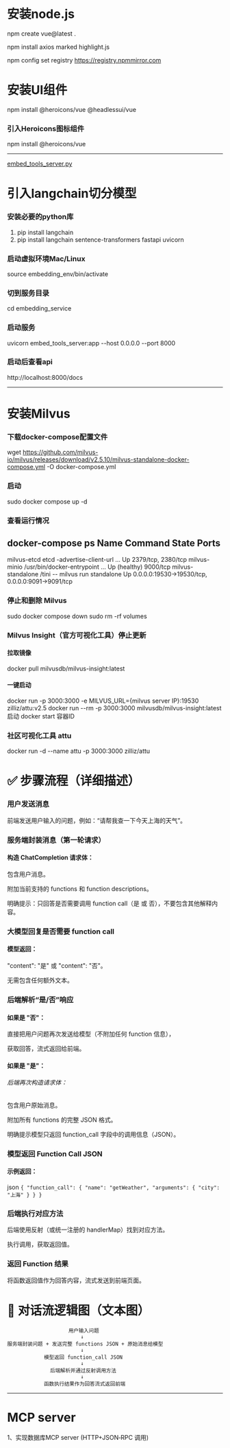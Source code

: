 # 安装node.js

npm create vue@latest .

npm install axios marked highlight.js

npm config set registry https://registry.npmmirror.com


# 安装UI组件
npm install @heroicons/vue @headlessui/vue

### 引入Heroicons图标组件
npm install @heroicons/vue

---
[embed_tools_server.py](../python/embed_tools_server.py)

# 引入langchain切分模型

### 安装必要的python库
1. pip install langchain
2. pip install langchain sentence-transformers fastapi uvicorn

### 启动虚拟环境Mac/Linux
source embedding_env/bin/activate
### 切到服务目录
cd embedding_service
### 启动服务
uvicorn embed_tools_server:app --host 0.0.0.0 --port 8000

### 启动后查看api
http://localhost:8000/docs

---
# 安装Milvus
### 下载docker-compose配置文件
wget https://github.com/milvus-io/milvus/releases/download/v2.5.10/milvus-standalone-docker-compose.yml -O docker-compose.yml
### 启动
sudo docker compose up -d

### 查看运行情况
docker-compose ps
      Name                     Command                  State                            Ports
--------------------------------------------------------------------------------------------------------------------
milvus-etcd         etcd -advertise-client-url ...   Up             2379/tcp, 2380/tcp
milvus-minio        /usr/bin/docker-entrypoint ...   Up (healthy)   9000/tcp
milvus-standalone   /tini -- milvus run standalone   Up             0.0.0.0:19530->19530/tcp, 0.0.0.0:9091->9091/tcp

### 停止和删除 Milvus
sudo docker compose down
sudo rm -rf volumes

### Milvus Insight（官方可视化工具）停止更新
#### 拉取镜像
docker pull milvusdb/milvus-insight:latest
#### 一键启动
docker run -p 3000:3000 -e MILVUS_URL={milvus server IP}:19530 zilliz/attu:v2.5
docker run --rm -p 3000:3000 milvusdb/milvus-insight:latest
启动 docker start 容器ID

### 社区可视化工具 attu
docker run -d --name attu -p 3000:3000 zilliz/attu



# ✅ 步骤流程（详细描述）
### 用户发送消息

前端发送用户输入的问题，例如：“请帮我查一下今天上海的天气”。

### 服务端封装消息（第一轮请求）

#### 构造 ChatCompletion 请求体：

包含用户消息。

附加当前支持的 functions 和 function descriptions。

明确提示：只回答是否需要调用 function call（是 或 否），不要包含其他解释内容。

### 大模型回复是否需要 function call

#### 模型返回：

"content": "是" 或 "content": "否"。

无需包含任何额外文本。

### 后端解析“是/否”响应

#### 如果是 "否"：

直接把用户问题再次发送给模型（不附加任何 function 信息），

获取回答，流式返回给前端。

#### 如果是 "是"：

###### 后端再次构造请求体：

包含用户原始消息。

附加所有 functions 的完整 JSON 格式。

明确提示模型只返回 function_call 字段中的调用信息（JSON）。

### 模型返回 Function Call JSON

#### 示例返回：

json
`{
  "function_call": {
    "name": "getWeather",
    "arguments": {
      "city": "上海"
    }
  }
}`
### 后端执行对应方法

后端使用反射（或统一注册的 handlerMap）找到对应方法。

执行调用，获取返回值。

### 返回 Function 结果

将函数返回值作为回答内容，流式发送到前端页面。

# 🔄 对话流逻辑图（文本图）

                        用户输入问题
                            ↓
    服务端封装问题 + 发送完整 functions JSON + 原始消息给模型                    
                            ↓                                   
                模型返回 function_call JSON          
                            ↓                                   
                  后端解析并通过反射调用方法             
                            ↓
                函数执行结果作为回答流式返回前端

---
# MCP server
1、实现数据库MCP server (HTTP+JSON‑RPC 调用)